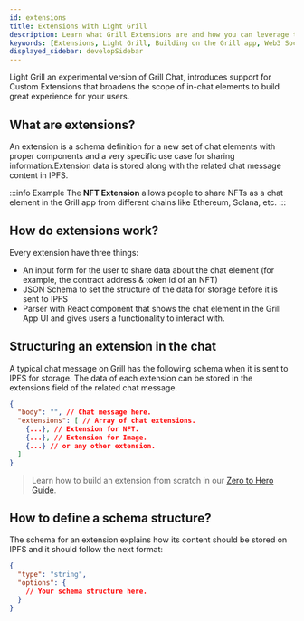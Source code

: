```yaml
---
id: extensions
title: Extensions with Light Grill
description: Learn what Grill Extensions are and how you can leverage them to create improved chat experiences for your users.
keywords: [Extensions, Light Grill, Building on the Grill app, Web3 Social, Blockchain, Subsocial]
displayed_sidebar: developSidebar
---
```


Light Grill an experimental version of Grill Chat, introduces support for Custom Extensions that broadens the scope of in-chat elements to build great experience for your users.

## What are extensions?

An extension is a schema definition for a new set of chat elements with proper components and a very specific use case for sharing information.Extension data is stored along with the related chat message content in IPFS.

:::info Example
 The **NFT Extension** allows people to share NFTs as a chat element in the Grill app from different chains like Ethereum, Solana, etc. 
:::

## How do extensions work?

Every extension have three things:

- An input form for the user to share data about the chat element (for example, the contract address & token id of an NFT)
- JSON Schema to set the structure of the data for storage before it is sent to IPFS
- Parser with React component that shows the chat element in the Grill App UI and gives users a functionality to interact with. 

## Structuring an extension in the chat

A typical chat message on Grill has the following schema when it is sent to IPFS for storage. The data of each extension can be stored in the extensions field of the related chat message.

```json
{
  "body": "", // Chat message here.
  "extensions": [ // Array of chat extensions.
    {...}, // Extension for NFT.
    {...}, // Extension for Image.
    {...} // or any other extension.
  ]
}
```

> Learn how to build an extension from scratch in our [Zero to Hero Guide](/docs/develop/zero-to-hero/extension/overview).
## How to define a schema structure?

The schema for an extension explains how its content should be stored on IPFS and it should follow the next format:

```json
{
  "type": "string",
  "options": {
    // Your schema structure here.
  }
}
```
